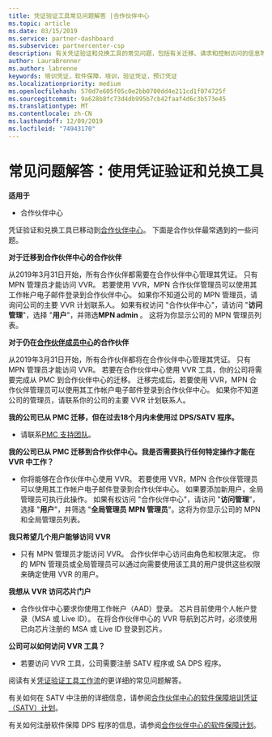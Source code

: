 ```yaml
---
title: 凭证验证工具常见问题解答 |合作伙伴中心
ms.topic: article
ms.date: 03/15/2019
ms.service: partner-dashboard
ms.subservice: partnercenter-csp
description: 有关凭证验证和兑换工具的常见问题，包括有关迁移、请求和控制访问的信息等。
author: LauraBrenner
ms.author: labrenne
keywords: 培训凭证，软件保障，培训，验证凭证，预订凭证
ms.localizationpriority: medium
ms.openlocfilehash: 570d7e605f05c0e2bb0700dd4e211cd1f074725f
ms.sourcegitcommit: 9a628b8fc73d4db995b7cb42faaf4d6c3b573e45
ms.translationtype: MT
ms.contentlocale: zh-CN
ms.lasthandoff: 12/09/2019
ms.locfileid: "74943170"
---
```

# <a name="faq-using-the-voucher-validation-and-redemption-tool"></a>常见问题解答：使用凭证验证和兑换工具 

**适用于**

- 合作伙伴中心

凭证验证和兑换工具已移动到[合作伙伴中心](https://partner.microsoft.com/pcv/dashboard/overview)。 下面是合作伙伴最常遇到的一些问题。 

**对于迁移到合作伙伴中心的合作伙伴**

 从2019年3月31日开始，所有合作伙伴都需要在合作伙伴中心管理其凭证。 只有 MPN 管理员才能访问 VVR。 若要使用 VVR，MPN 合作伙伴管理员可以使用其工作帐户电子邮件登录到合作伙伴中心。 如果你不知道公司的 MPN 管理员，请询问公司的主要 VVR 计划联系人。  如果有权访问 "合作伙伴中心"，请访问 "**访问管理**"，选择 "**用户**"，并筛选**MPN admin** 。 这将为你显示公司的 MPN 管理员列表。  

**对于仍在[合作伙伴成员中心](https://partner.microsoft.com/)的合作伙伴**

从2019年3月31日开始，所有合作伙伴都将在合作伙伴中心管理其凭证。 只有 MPN 管理员才能访问 VVR。 若要在合作伙伴中心使用 VVR 工具，你的公司将需要完成从 PMC 到合作伙伴中心的迁移。 迁移完成后，若要使用 VVR，MPN 合作伙伴管理员可以使用其工作帐户电子邮件登录到合作伙伴中心。 如果你不知道公司的管理员，请联系你的公司的主要 VVR 计划联系人。  


**我的公司已从 PMC 迁移，但在过去18个月内未使用过 DPS/SATV 程序。**

- 请联系[PMC 支持团队](mailto:proghelp@microsoft.com)。 


**我的公司已从 PMC 迁移到合作伙伴中心。我是否需要执行任何特定操作才能在 VVR 中工作？** 

- 你将能够在合作伙伴中心使用 VVR。  若要使用 VVR，MPN 合作伙伴管理员可以使用其工作帐户电子邮件登录到合作伙伴中心。 如果要添加新用户，全局管理员可执行此操作。 如果有权访问 "合作伙伴中心"，请访问 "**访问管理**"，选择 "**用户**"，并筛选 "**全局管理员** **MPN 管理员**"。这将为你显示公司的 MPN 和全局管理员列表。  

**我只希望几个用户能够访问 VVR**

- 只有 MPN 管理员才能访问 VVR。 合作伙伴中心访问由角色和权限决定。 你的 MPN 管理员或全局管理员可以通过向需要使用该工具的用户提供这些权限来确定使用 VVR 的用户。

**我想从 VVR 访问芯片门户**

- 合作伙伴中心要求你使用工作帐户（AAD）登录。  芯片目前使用个人帐户登录（MSA 或 Live ID）。  在将合作伙伴中心的 VVR 导航到芯片时，必须使用已向芯片注册的 MSA 或 Live ID 登录到芯片。

**公司可以如何访问 VVR 工具？**

- 若要访问 VVR 工具，公司需要注册 SATV 程序或 SA DPS 程序。

阅读有关[凭证验证工具工作流](https://query.prod.cms.rt.microsoft.com/cms/api/am/binary/RE3kz5o)的更详细的常见问题解答。

有关如何在 SATV 中注册的详细信息，请参阅[合作伙伴中心的软件保障培训凭证（SATV）计划](software-assurance-satv.md)。

有关如何注册软件保障 DPS 程序的信息，请参阅[合作伙伴中心的软件保障计划](software-assurance-dps.md)。
